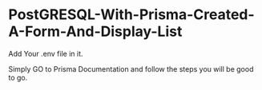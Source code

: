 ﻿# PostGRESQL-With-Prisma-Created-A-Form-And-Display-List

Add Your .env file in it.

Simply GO to Prisma Documentation and follow the steps you will be good to go.

